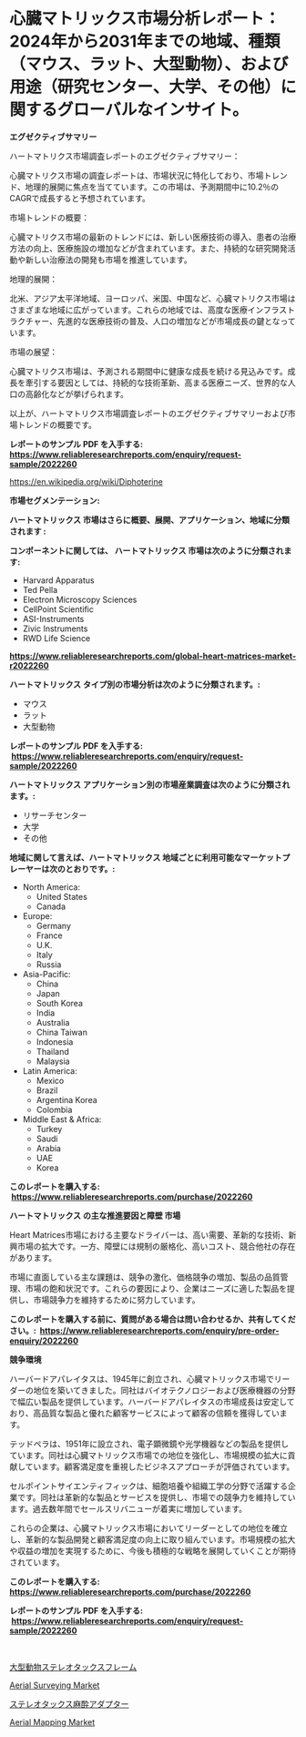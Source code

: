 <p><h1>心臓マトリックス市場分析レポート：2024年から2031年までの地域、種類（マウス、ラット、大型動物）、および用途（研究センター、大学、その他）に関するグローバルなインサイト。</h1></p><p><strong>エグゼクティブサマリー</strong></p>
<p><p>ハートマトリクス市場調査レポートのエグゼクティブサマリー：</p><p>心臓マトリクス市場の調査レポートは、市場状況に特化しており、市場トレンド、地理的展開に焦点を当てています。この市場は、予測期間中に10.2％のCAGRで成長すると予想されています。</p><p>市場トレンドの概要：</p><p>心臓マトリクス市場の最新のトレンドには、新しい医療技術の導入、患者の治療方法の向上、医療施設の増加などが含まれています。また、持続的な研究開発活動や新しい治療法の開発も市場を推進しています。</p><p>地理的展開：</p><p>北米、アジア太平洋地域、ヨーロッパ、米国、中国など、心臓マトリクス市場はさまざまな地域に広がっています。これらの地域では、高度な医療インフラストラクチャー、先進的な医療技術の普及、人口の増加などが市場成長の鍵となっています。</p><p>市場の展望：</p><p>心臓マトリクス市場は、予測される期間中に健康な成長を続ける見込みです。成長を牽引する要因としては、持続的な技術革新、高まる医療ニーズ、世界的な人口の高齢化などが挙げられます。</p><p>以上が、ハートマトリクス市場調査レポートのエグゼクティブサマリーおよび市場トレンドの概要です。</p></p>
<p><strong>レポートのサンプル PDF を入手する: <a href="https://www.reliableresearchreports.com/enquiry/request-sample/2022260">https://www.reliableresearchreports.com/enquiry/request-sample/2022260</a></strong></p>
<p><a href="https://en.wikipedia.org/wiki/Diphoterine">https://en.wikipedia.org/wiki/Diphoterine</a></p>
<p><strong>市場セグメンテーション:</strong></p>
<p><strong> ハートマトリックス 市場はさらに概要、展開、アプリケーション、地域に分類されます :</strong></p>
<p><strong>コンポーネントに関しては、 ハートマトリックス 市場は次のように分類されます: &nbsp;</strong></p>
<p><ul><li>Harvard Apparatus</li><li>Ted Pella</li><li>Electron Microscopy Sciences</li><li>CellPoint Scientific</li><li>ASI-Instruments</li><li>Zivic Instruments</li><li>RWD Life Science</li></ul></p>
<p><strong><a href="https://www.reliableresearchreports.com/global-heart-matrices-market-r2022260">https://www.reliableresearchreports.com/global-heart-matrices-market-r2022260</a></strong></p>
<p><strong> ハートマトリックス タイプ別の市場分析は次のように分類されます。:</strong></p>
<p><ul><li>マウス</li><li>ラット</li><li>大型動物</li></ul></p>
<p><strong>レポートのサンプル PDF を入手する: &nbsp;<a href="https://www.reliableresearchreports.com/enquiry/request-sample/2022260">https://www.reliableresearchreports.com/enquiry/request-sample/2022260</a></strong></p>
<p><strong> ハートマトリックス アプリケーション別の市場産業調査は次のように分類されます。:</strong></p>
<p><ul><li>リサーチセンター</li><li>大学</li><li>その他</li></ul></p>
<p><strong>地域に関して言えば、ハートマトリックス 地域ごとに利用可能なマーケットプレーヤーは次のとおりです。:</strong></p>
<p><ul>
    <li>
        North America:
        <ul>
            <li>United States</li>
            <li>Canada</li>
        </ul>
    </li>
    <li>
        Europe:
        <ul>
            <li>Germany</li>
            <li>France</li>
            <li>U.K.</li>
            <li>Italy</li>
            <li>Russia</li>
        </ul>
    </li>
    <li>
        Asia-Pacific:
        <ul>
            <li>China</li>
            <li>Japan</li>
            <li>South Korea</li>
            <li>India</li>
            <li>Australia</li>
            <li>China Taiwan</li>
            <li>Indonesia</li>
            <li>Thailand</li>
            <li>Malaysia</li>
        </ul>
    </li>
    <li>
        Latin America:
        <ul>
            <li>Mexico</li>
            <li>Brazil</li>
            <li>Argentina Korea</li>
            <li>Colombia</li>
        </ul>
    </li>
    <li>
        Middle East & Africa:
        <ul>
            <li>Turkey</li>
            <li>Saudi</li>
            <li>Arabia</li>
            <li>UAE</li>
            <li>Korea</li>
        </ul>
    </li>
    </ul></p>
<p><strong>このレポートを購入する: &nbsp;<a href="https://www.reliableresearchreports.com/purchase/2022260">https://www.reliableresearchreports.com/purchase/2022260</a></strong></p>
<p><strong>ハートマトリックス の主な推進要因と障壁 市場</strong></p>
<p><p>Heart Matrices市場における主要なドライバーは、高い需要、革新的な技術、新興市場の拡大です。一方、障壁には規制の厳格化、高いコスト、競合他社の存在があります。</p><p>市場に直面している主な課題は、競争の激化、価格競争の増加、製品の品質管理、市場の飽和状況です。これらの要因により、企業はニーズに適した製品を提供し、市場競争力を維持するために努力しています。</p></p>
<p><strong>このレポートを購入する前に、質問がある場合は問い合わせるか、共有してください。:&nbsp; <a href="https://www.reliableresearchreports.com/enquiry/pre-order-enquiry/2022260">https://www.reliableresearchreports.com/enquiry/pre-order-enquiry/2022260</a></strong></p>
<p><strong>競争環境</strong></p>
<p><p>ハーバードアパレイタスは、1945年に創立され、心臓マトリックス市場でリーダーの地位を築いてきました。同社はバイオテクノロジーおよび医療機器の分野で幅広い製品を提供しています。ハーバードアパレイタスの市場成長は安定しており、高品質な製品と優れた顧客サービスによって顧客の信頼を獲得しています。</p><p>テッドペラは、1951年に設立され、電子顕微鏡や光学機器などの製品を提供しています。同社は心臓マトリックス市場での地位を強化し、市場規模の拡大に貢献しています。顧客満足度を重視したビジネスアプローチが評価されています。</p><p>セルポイントサイエンティフィックは、細胞培養や組織工学の分野で活躍する企業です。同社は革新的な製品とサービスを提供し、市場での競争力を維持しています。過去数年間でセールスリバニューが着実に増加しています。</p><p>これらの企業は、心臓マトリックス市場においてリーダーとしての地位を確立し、革新的な製品開発と顧客満足度の向上に取り組んでいます。市場規模の拡大や収益の増加を実現するために、今後も積極的な戦略を展開していくことが期待されています。</p></p>
<p><strong>このレポートを購入する: &nbsp; <a href="https://www.reliableresearchreports.com/purchase/2022260">https://www.reliableresearchreports.com/purchase/2022260</a></strong></p>
<p><strong>レポートのサンプル PDF を入手する: &nbsp;<a href="https://www.reliableresearchreports.com/enquiry/request-sample/2022260">https://www.reliableresearchreports.com/enquiry/request-sample/2022260</a></strong><strong></strong></p>
<p>&nbsp;</p>
<p><p><a href="https://github.com/MosesSpinka1914/Market-Research-Report-List-2/blob/main/2326678179564.md">大型動物ステレオタックスフレーム</a></p><p><a href="https://github.com/juancolorado15/Market-Research-Report-List-3/blob/main/aerial-surveying-market.md">Aerial Surveying Market</a></p><p><a href="https://github.com/RudyBoyer2017/Market-Research-Report-List-2/blob/main/6810711179565.md">ステレオタックス麻酔アダプター</a></p><p><a href="https://github.com/mahnoor2003/Market-Research-Report-List-5/blob/main/aerial-mapping-market.md">Aerial Mapping Market</a></p></p>